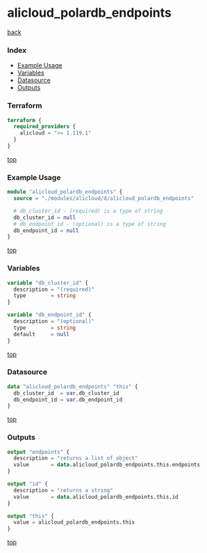 # alicloud_polardb_endpoints

[back](../alicloud.md)

### Index

- [Example Usage](#example-usage)
- [Variables](#variables)
- [Datasource](#datasource)
- [Outputs](#outputs)

### Terraform

```terraform
terraform {
  required_providers {
    alicloud = ">= 1.119.1"
  }
}
```

[top](#index)

### Example Usage

```terraform
module "alicloud_polardb_endpoints" {
  source = "./modules/alicloud/d/alicloud_polardb_endpoints"

  # db_cluster_id - (required) is a type of string
  db_cluster_id = null
  # db_endpoint_id - (optional) is a type of string
  db_endpoint_id = null
}
```

[top](#index)

### Variables

```terraform
variable "db_cluster_id" {
  description = "(required)"
  type        = string
}

variable "db_endpoint_id" {
  description = "(optional)"
  type        = string
  default     = null
}
```

[top](#index)

### Datasource

```terraform
data "alicloud_polardb_endpoints" "this" {
  db_cluster_id  = var.db_cluster_id
  db_endpoint_id = var.db_endpoint_id
}
```

[top](#index)

### Outputs

```terraform
output "endpoints" {
  description = "returns a list of object"
  value       = data.alicloud_polardb_endpoints.this.endpoints
}

output "id" {
  description = "returns a string"
  value       = data.alicloud_polardb_endpoints.this.id
}

output "this" {
  value = alicloud_polardb_endpoints.this
}
```

[top](#index)